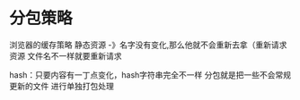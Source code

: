 # 分包策略

浏览器的缓存策略
 静态资源 -》名字没有变化,那么他就不会重新去拿（重新请求资源
文件名不一样就要重新请求

 hash：只要内容有一丁点变化，hash字符串完全不一样
分包就是把一些不会常规更新的文件 进行单独打包处理

